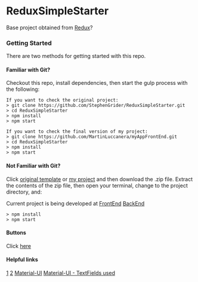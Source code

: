 # ReduxSimpleStarter

Base project obtained from [Redux](https://www.udemy.com/react-redux/)?

### Getting Started

There are two methods for getting started with this repo.

#### Familiar with Git?
Checkout this repo, install dependencies, then start the gulp process with the following:

```
If you want to check the original project: 
> git clone https://github.com/StephenGrider/ReduxSimpleStarter.git
> cd ReduxSimpleStarter
> npm install
> npm start
```

```
If you want to check the final version of my project: 
> git clone https://github.com/MartinLuccanera/myAppFrontEnd.git
> cd ReduxSimpleStarter
> npm install
> npm start
```

#### Not Familiar with Git?
Click [original template](https://github.com/StephenGrider/ReactStarter/releases) or 
[my project](https://github.com/MartinLuccanera/ReactStarter/releases) and then download the .zip file. 
Extract the contents of the zip file, then open your terminal, change to the project directory, and:

Current project is being developed at
[FrontEnd](https://github.com/MartinLuccanera/myAppFrontEnd)
[BackEnd](https://github.com/MartinLuccanera/myAppBackEnd)

```
> npm install
> npm start
```

#### Buttons

Click [here](https://medium.com/technoetics/create-basic-login-forms-using-create-react-app-module-in-reactjs-511b9790dede)

#### Helpful links

[1](https://daveceddia.com/how-does-redux-work/)
[2](https://medium.freecodecamp.org/understanding-redux-the-worlds-easiest-guide-to-beginning-redux-c695f45546f6)
[Material-UI](https://material-ui.com/)
[Material-UI - TextFields used](https://material-ui.com/demos/text-fields/)

